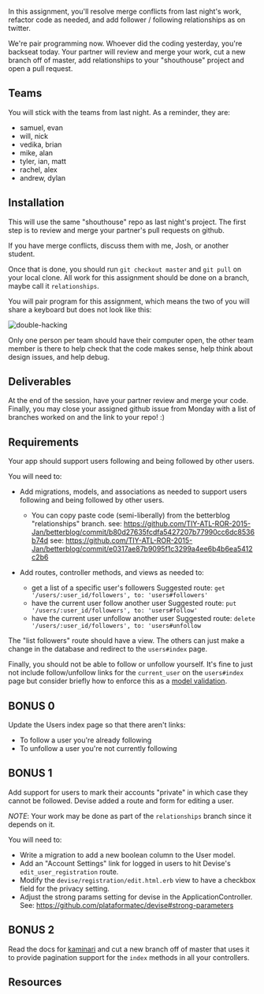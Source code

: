 In this assignment, you'll resolve merge conflicts
from last night's work, refactor code as needed,
and add follower / following relationships as on twitter.

We're pair programming now. Whoever did the coding yesterday,
you're backseat today. Your partner will review and merge your
work, cut a new branch off of master, add relationships
to your "shouthouse" project and open a pull request.

## Teams

You will stick with the teams from last night.
As a reminder, they are:

* samuel, evan
* will, nick
* vedika, brian
* mike, alan
* tyler, ian, matt
* rachel, alex
* andrew, dylan

## Installation

This will use the same "shouthouse" repo as last
night's project. The first step is to review and
merge your partner's pull requests on github.

If you have merge conflicts, discuss them with me,
Josh, or another student.

Once that is done, you should run `git checkout master`
and `git pull` on your local clone. All work for this
assignment should be done on a branch, maybe call it `relationships`.

You will pair program for this assignment, which
means the two of you will share a keyboard but
does not look like this:

![double-hacking](http://i.kinja-img.com/gawker-media/image/upload/s--FG3fHddU--/c_fit,fl_progressive,q_80,w_636/19g2zgshh3l60gif.gif)

Only one person per team should have their computer
open, the other team member is there to help check
that the code makes sense, help think about design
issues, and help debug.

## Deliverables

At the end of the session, have your partner review and
merge your code. Finally, you may close your assigned
github issue from Monday with a list of branches worked
on and the link to your repo! :)

## Requirements

Your app should support users following and being followed
by other users.

You will need to:

* Add migrations, models, and associations as needed to
  support users following and being followed by other users.
  * You can copy paste code (semi-liberally) from the betterblog "relationships" branch.
    see: https://github.com/TIY-ATL-ROR-2015-Jan/betterblog/commit/b80d27635fcdfa5427207b77990cc6dc8536b74d
    see: https://github.com/TIY-ATL-ROR-2015-Jan/betterblog/commit/e0317ae87b9095f1c3299a4ee6b4b6ea5412c2b6

* Add routes, controller methods, and views as needed to:
  * get a list of a specific user's followers
    Suggested route: `get '/users/:user_id/followers', to: 'users#followers'`
  * have the current user follow another user
    Suggested route: `put '/users/:user_id/followers', to: 'users#follow'`
  * have the current user unfollow another user
    Suggested route: `delete '/users/:user_id/followers', to: 'users#unfollow`

The "list followers" route should have a view.
The others can just make a change in the database and
redirect to the `users#index` page.

Finally, you should not be able to follow or unfollow yourself.
It's fine to just not include follow/unfollow links for the
`current_user` on the `users#index` page but consider briefly
how to enforce this as a [model validation][validations].

[validations]: http://guides.rubyonrails.org/active_record_validations.html

## BONUS 0

Update the Users index page so that there aren't links:

* To follow a user you're already following
* To unfollow a user you're not currently following

## BONUS 1

Add support for users to mark their accounts "private"
in which case they cannot be followed. Devise added a
route and form for editing a user.

*NOTE*: Your work may be done as part of the `relationships`
branch since it depends on it.

You will need to:

* Write a migration to add a new boolean column to the User model.
* Add an "Account Settings" link for logged in users to hit Devise's `edit_user_registration` route.
* Modify the `devise/registration/edit.html.erb` view to have a
  checkbox field for the privacy setting.
* Adjust the strong params setting for devise in the ApplicationController.
  See: https://github.com/plataformatec/devise#strong-parameters

## BONUS 2

Read the docs for [kaminari][kaminari] and cut a new branch
off of master that uses it to provide pagination support for
the `index` methods in all your controllers.

[kaminari]: https://github.com/amatsuda/luminary

## Resources

[ActiveRecord Associations Basics]: http://guides.rubyonrails.org/association_basics.html
